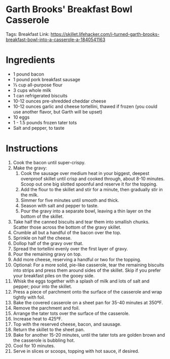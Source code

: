 # Garth Brooks' Breakfast Bowl Casserole

Tags: Breakfast
Link: https://skillet.lifehacker.com/i-turned-garth-brooks-breakfast-bowl-into-a-casserole-a-1840541163

# Ingredients

- 1 pound bacon
- 1 pound pork breakfast sausage
- ⅓ cup all-purpose flour
- 3 cups whole milk
- 1 can refrigerated biscuits
- 10-12 ounces pre-shredded cheddar cheese
- 10-12 ounces garlic and cheese tortellini, thawed if frozen (you could use another flavor, but Garth will be upset)
- 10 eggs
- 1 - 1.5 pounds frozen tater tots
- Salt and pepper, to taste

# Instructions

1. Cook the bacon until super-crispy.
2. Make the gravy:
    1. Cook the sausage over medium heat in your biggest, deepest ovenproof skillet until crisp and cooked through, about 8-10 minutes. Scoop out one big slotted spoonful and reserve it for the topping.
    2. Add the flour to the skillet and stir for a minute, then gradually stir in the milk.
    3. Simmer for five minutes until smooth and thick.
    4. Season with salt and pepper to taste.
    5. Pour the gravy into a separate bowl, leaving a thin layer on the bottom of the skillet.
3. Take half the canned biscuits and tear them into smallish chunks. Scatter those across the bottom of the gravy skillet.
4. Crumble all but a handful of the bacon over the top.
5. Sprinkle on half the cheese.
6. Dollop half of the gravy over that.
7. Spread the tortellini evenly over the first layer of gravy.
8. Pour the remaining gravy on top.
9. Add more cheese, reserving a handful or two for the topping.
10. Optional: For a more solid, pie-like casserole, tear the remaining biscuits into strips and press them around sides of the skillet. Skip if you prefer your breakfast piles on the gooey side.
11. Whisk the eggs together with a splash of milk and lots of salt and pepper; pour into the skillet.
12. Press a piece of parchment onto the surface of the casserole and wrap tightly with foil.
13. Bake the covered casserole on a sheet pan for 35-40 minutes at 350ºF.
14. Remove the parchment and foil.
15. Arrange the tater tots over the surface of the casserole.
16. Increase heat to 425ºF.
17. Top with the reserved cheese, bacon, and sausage.
18. Return the skillet to the sheet pan.
19. Bake for another 15-20 minutes, until the tater tots are golden brown and the casserole is bubbling hot.
20. Cool for 10 minutes.
21. Serve in slices or scoops, topping with hot sauce, if desired.